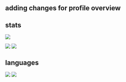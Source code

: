 ## adding changes for profile overview

[//]: # (site for guide on setup, and template code)
[//]: # (https://github.com/vn7n24fzkq/github-profile-summary-cards)

## stats

[//]: # (profile detail card)
![](https://vercel-gamingtruble.vercel.app/api/cards/profile-details?username=gamingtruble&theme=panda)
  
[//]: # (stats card and productive time card)
![](https://vercel-gamingtruble.vercel.app/api/cards/stats?username=gamingtruble&theme=panda) ![](https://vercel-gamingtruble.vercel.app/api/cards/productive-time?username=gamingtruble&theme=panda&utcOffset=1)

## languages

[//]: # (top language by repo card and top language by commit card)
![](https://vercel-gamingtruble.vercel.app/api/cards/repos-per-language?username=gamingtruble&theme=panda) ![](https://vercel-gamingtruble.vercel.app/api/cards/most-commit-language?username=gamingtruble&theme=panda)
